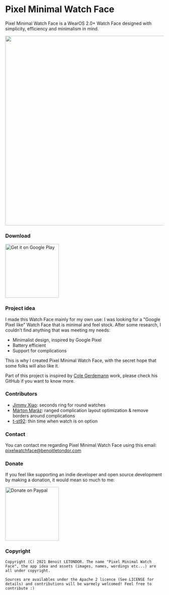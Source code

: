 # Pixel Minimal Watch Face

Pixel Minimal Watch Face is a WearOS 2.0+ Watch Face designed with simplicity, efficiency and minimalism in mind.

<p align="center">
  <img src="https://github.com/benoitletondor/PixelMinimalWatchFace/raw/master/assets/banner.png" width="600"/>
</p>

### Download

<a href='https://play.google.com/store/apps/details?id=com.benoitletondor.pixelminimalwatchface'><img alt='Get it on Google Play' src='https://play.google.com/intl/en_us/badges/images/generic/en_badge_web_generic.png' width="170"/></a>

### Project idea

I made this Watch Face mainly for my own use: I was looking for a "Google Pixel like" Watch Face that is minimal and feel stock. After some research, I couldn't find anything that was meeting my needs:
- Minimalist design, inspired by Google Pixel
- Battery efficient
- Support for complications

This is why I created Pixel Minimal Watch Face, with the secret hope that some folks will also like it. 

Part of this project is inspired by [Cole Gerdemann](https://github.com/CorvetteCole) work, please check his GitHub if you want to know more.

### Contributors

- [Jimmy Xiao](https://github.com/jimmyjxiao): seconds ring for round watches
- [Márton Maráz](https://github.com/marazmarci): ranged complication layout optimization & remove borders around complications
- [t-st92](https://github.com/t-st92): thin time when watch is on option

### Contact

You can contact me regarding Pixel Minimal Watch Face using this email: [pixelwatchface@benoitletondor.com](mailto:pixelwatchface@benoitletondor.com)

### Donate

If you feel like supporting an indie developer and open source development by making a donation, it would mean so much to me:

<a href="https://paypal.me/benoitletondor"><img alt="Donate on Paypal" src="https://user-images.githubusercontent.com/868054/103790523-9baf8600-5041-11eb-93f0-2c334e632897.png" width=170 /></a>


### Copyright

    Copyright (C) 2021 Benoit LETONDOR. The name "Pixel Minimal Watch Face", the app idea and assets (images, names, wordings etc...) are all under copyright.

    Sources are availables under the Apache 2 licence (See LICENSE for details) and contributions will be warmely welcomed! Feel free to contribute :)
